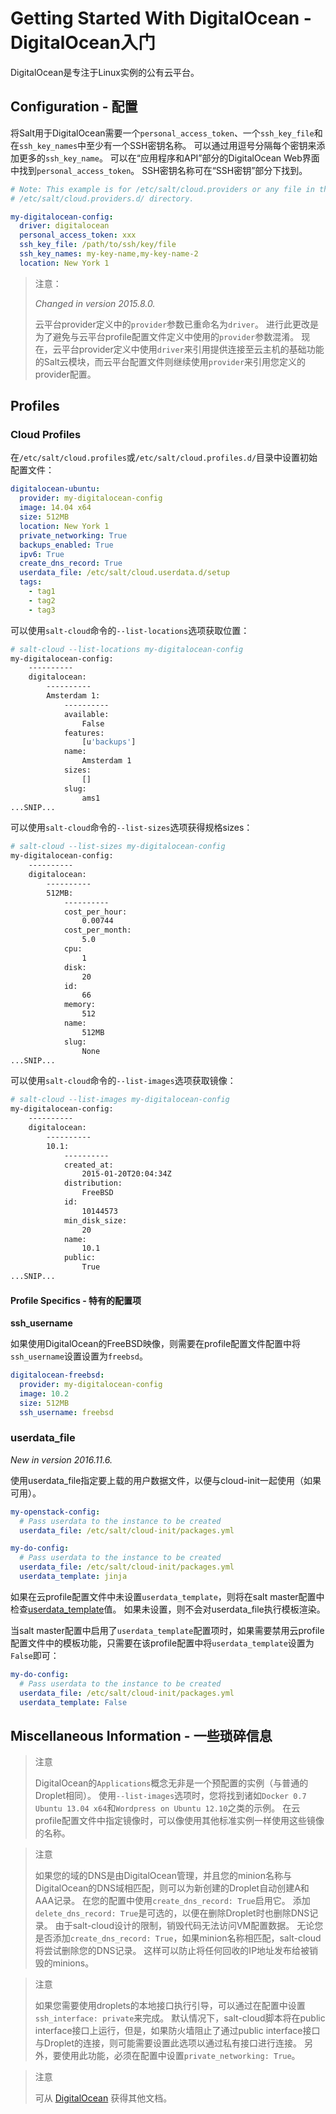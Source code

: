 # Getting Started With DigitalOcean - DigitalOcean入门

DigitalOcean是专注于Linux实例的公有云平台。

## Configuration - 配置

将Salt用于DigitalOcean需要一个`personal_access_token`、一个`ssh_key_file`和在`ssh_key_names`中至少有一个SSH密钥名称。 可以通过用逗号分隔每个密钥来添加更多的`ssh_key_name`。 可以在“应用程序和API”部分的DigitalOcean Web界面中找到`personal_access_token`。 SSH密钥名称可在“SSH密钥”部分下找到。
```yaml
# Note: This example is for /etc/salt/cloud.providers or any file in the
# /etc/salt/cloud.providers.d/ directory.

my-digitalocean-config:
  driver: digitalocean
  personal_access_token: xxx
  ssh_key_file: /path/to/ssh/key/file
  ssh_key_names: my-key-name,my-key-name-2
  location: New York 1
```

> 注意：
>
> *Changed in version 2015.8.0.*
>
> 云平台provider定义中的`provider`参数已重命名为`driver`。 进行此更改是为了避免与云平台profile配置文件定义中使用的`provider`参数混淆。 现在，云平台provider定义中使用`driver`来引用提供连接至云主机的基础功能的Salt云模块，而云平台配置文件则继续使用`provider`来引用您定义的provider配置。

## Profiles
### Cloud Profiles
在`/etc/salt/cloud.profiles`或`/etc/salt/cloud.profiles.d/`目录中设置初始配置文件：
```yaml
digitalocean-ubuntu:
  provider: my-digitalocean-config
  image: 14.04 x64
  size: 512MB
  location: New York 1
  private_networking: True
  backups_enabled: True
  ipv6: True
  create_dns_record: True
  userdata_file: /etc/salt/cloud.userdata.d/setup
  tags:
    - tag1
    - tag2
    - tag3
```
可以使用`salt-cloud`命令的`--list-locations`选项获取位置：
```bash
# salt-cloud --list-locations my-digitalocean-config
my-digitalocean-config:
    ----------
    digitalocean:
        ----------
        Amsterdam 1:
            ----------
            available:
                False
            features:
                [u'backups']
            name:
                Amsterdam 1
            sizes:
                []
            slug:
                ams1
...SNIP...
```
可以使用`salt-cloud`命令的`--list-sizes`选项获得规格sizes：
```bash
# salt-cloud --list-sizes my-digitalocean-config
my-digitalocean-config:
    ----------
    digitalocean:
        ----------
        512MB:
            ----------
            cost_per_hour:
                0.00744
            cost_per_month:
                5.0
            cpu:
                1
            disk:
                20
            id:
                66
            memory:
                512
            name:
                512MB
            slug:
                None
...SNIP...
```
可以使用`salt-cloud`命令的`--list-images`选项获取镜像：
```bash
# salt-cloud --list-images my-digitalocean-config
my-digitalocean-config:
    ----------
    digitalocean:
        ----------
        10.1:
            ----------
            created_at:
                2015-01-20T20:04:34Z
            distribution:
                FreeBSD
            id:
                10144573
            min_disk_size:
                20
            name:
                10.1
            public:
                True
...SNIP...
```

#### Profile Specifics - 特有的配置项

**ssh_username**

如果使用DigitalOcean的FreeBSD映像，则需要在profile配置文件配置中将`ssh_username`设置设置为`freebsd`。
```yaml
digitalocean-freebsd:
  provider: my-digitalocean-config
  image: 10.2
  size: 512MB
  ssh_username: freebsd
```

### userdata_file

*New in version 2016.11.6.*

使用userdata_file指定要上载的用户数据文件，以便与cloud-init一起使用（如果可用）。
```yaml
my-openstack-config:
  # Pass userdata to the instance to be created
  userdata_file: /etc/salt/cloud-init/packages.yml
```

```yaml
my-do-config:
  # Pass userdata to the instance to be created
  userdata_file: /etc/salt/cloud-init/packages.yml
  userdata_template: jinja
```
如果在云profile配置文件中未设置`userdata_template`，则将在salt master配置中检查[userdata_template](https://docs.saltstack.com/en/latest/ref/configuration/master.html#std:conf_master-userdata_template)值。 如果未设置，则不会对userdata_file执行模板渲染。

当salt master配置中启用了`userdata_template`配置项时，如果需要禁用云profile配置文件中的模板功能，只需要在该profile配置中将`userdata_template`设置为`False`即可：
```yaml
my-do-config:
  # Pass userdata to the instance to be created
  userdata_file: /etc/salt/cloud-init/packages.yml
  userdata_template: False
```

## Miscellaneous Information - 一些琐碎信息

> 注意
>
> DigitalOcean的`Applications`概念无非是一个预配置的实例（与普通的Droplet相同）。 使用`--list-images`选项时，您将找到诸如`Docker 0.7 Ubuntu 13.04 x64`和`Wordpress on Ubuntu 12.10`之类的示例。 在云profile配置文件中指定镜像时，可以像使用其他标准实例一样使用这些镜像的名称。

> 注意
>
> 如果您的域的DNS是由DigitalOcean管理，并且您的minion名称与DigitalOcean的DNS域相匹配，则可以为新创建的Droplet自动创建A和AAA记录。 在您的配置中使用`create_dns_record: True`启用它。 添加`delete_dns_record: True`是可选的，以便在删除Droplet时也删除DNS记录。 由于salt-cloud设计的限制，销毁代码无法访问VM配置数据。 无论您是否添加`create_dns_record: True`，如果minion名称相匹配，salt-cloud将尝试删除您的DNS记录。 这样可以防止将任何回收的IP地址发布给被销毁的minions。

> 注意
>
> 如果您需要使用droplets的本地接口执行引导，可以通过在配置中设置`ssh_interface: private`来完成。 默认情况下，salt-cloud脚本将在public interface接口上运行，但是，如果防火墙阻止了通过public interface接口与Droplet的连接，则可能需要设置此选项以通过私有接口进行连接。 另外，要使用此功能，必须在配置中设置`private_networking: True`。

> 注意
>
> 可从 [DigitalOcean](https://www.digitalocean.com/community/articles/automated-provisioning-of-digitalocean-cloud-servers-with-salt-cloud-on-ubuntu-12-04) 获得其他文档。

